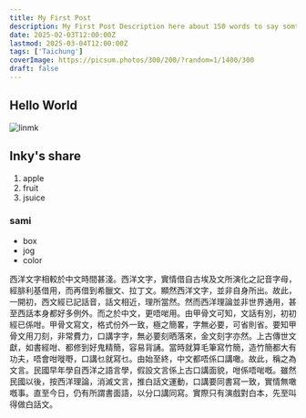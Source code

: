 ```yaml
---
title: My First Post
description: My First Post Description here about 150 words to say somthing faha
date: 2025-02-03T12:00:00Z
lastmod: 2025-03-04T12:00:00Z
tags: ['Taichung']
coverImage: https://picsum.photos/300/200/?random=1/1400/300
draft: false
---
```


## Hello World

![linmk](https://picsum.photos/300/200/?random=1/1400/300)

## Inky's share
1. apple
2. fruit
3. jsuice

### sami
- box
- jog
- color

西洋文字相較於中文時間甚淺。西洋文字，實情借自古埃及文所演化之記音字母，經腓利基借用，而再借到希臘文、拉丁文。顯然西洋文字，並非自身所出。故此，一開初，西文經已記話音，話文相近，理所當然。然而西洋理論並非世界通用，甚至西話本身都好多例外。而之於中文，更唔啱用。由甲骨文可知，文話有別，初初經已係咁。甲骨文寫文，格式份外一致，極之簡畧，字無必要，可省則省。要知甲骨文用刀刻，非常費力，口講字字，無必要刻晒落來，金文刻字亦然。上古傳世文獻，如書經咁、都修到好鬼精簡，容易背誦。當時就算毛筆寫竹簡，造竹簡都大有功夫，唔會咁嘥嘢，口講乜就寫乜。由始至終，中文都唔係口講噉。故此，稱之為文言。民國早年學自西洋之語言學，假設文言係上古口講面貌，咁係唔啱嘅。雖然民國以後，按西洋理論，消滅文言，推白話文運動，口講要同書寫一致，實情無噉嘅事。直至今日，仍有所謂書面語，以分口講同寫。實際只有演戲對白本，先至叫得做白話文。